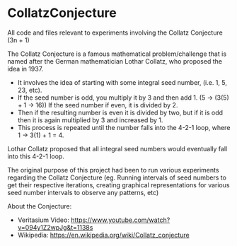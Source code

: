 # CollatzConjecture
All code and files relevant to experiments involving the Collatz Conjecture (3n + 1)

The Collatz Conjecture is a famous mathematical problem/challenge that is named after the German mathematician Lothar Collatz,
who proposed the idea in 1937.
- It involves the idea of starting with some integral seed number, (i.e. 1, 5, 23, etc).
- If the seed number is odd, you multiply it by 3 and then add 1. (5 -> (3(5) + 1 -> 16)) If the seed number if even, it is divided by 2.
- Then if the resulting number is even it is divided by two, but if it is odd then it is again multiplied by 3 and increased by 1.
- This process is repeated until the number falls into the 4-2-1 loop, where 1 -> 3(1) + 1 = 4.

Lothar Collatz proposed that all integral seed numbers would eventually fall into this 4-2-1 loop.

The original purpose of this project had been to run various experiments regarding the Collatz Conjecture (eg. Running intervals of seed numbers
to get their respective iterations, creating graphical representations for various seed number intervals to observe any patterns, etc)

About the Conjecture:
- Veritasium Video: https://www.youtube.com/watch?v=094y1Z2wpJg&t=1138s
- Wikipedia: https://en.wikipedia.org/wiki/Collatz_conjecture
